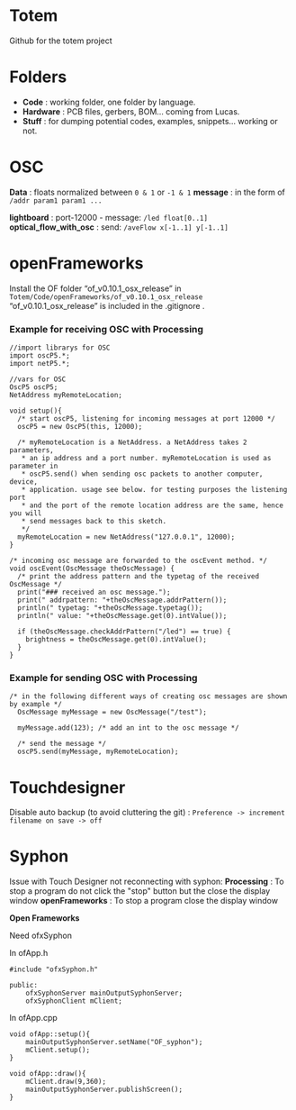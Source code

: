 Totem
=====

Github for the totem project

# Folders

* **Code** : working folder, one folder by language. 
* **Hardware** : PCB files, gerbers, BOM… coming from Lucas.
* **Stuff** : for dumping potential codes, examples, snippets… working or not.

# OSC

**Data** : floats normalized between ```0 & 1``` or ```-1 & 1```
**message** : in the form of ```/addr param1 param1 ...```

**lightboard** : port-12000 - message: ```/led float[0..1]```
**optical_flow_with_osc** : send: ```/aveFlow x[-1..1] y[-1..1]```

# openFrameworks

Install the OF folder “of_v0.10.1_osx_release” in ```Totem/Code/openFrameworks/of_v0.10.1_osx_release```
“of_v0.10.1_osx_release” is included in the .gitignore .




### Example for receiving OSC with Processing

```
//import librarys for OSC
import oscP5.*;
import netP5.*;

//vars for OSC
OscP5 oscP5;
NetAddress myRemoteLocation;

void setup(){
  /* start oscP5, listening for incoming messages at port 12000 */
  oscP5 = new OscP5(this, 12000);

  /* myRemoteLocation is a NetAddress. a NetAddress takes 2 parameters,
   * an ip address and a port number. myRemoteLocation is used as parameter in
   * oscP5.send() when sending osc packets to another computer, device, 
   * application. usage see below. for testing purposes the listening port
   * and the port of the remote location address are the same, hence you will
   * send messages back to this sketch.
   */
  myRemoteLocation = new NetAddress("127.0.0.1", 12000);
}

/* incoming osc message are forwarded to the oscEvent method. */
void oscEvent(OscMessage theOscMessage) {
  /* print the address pattern and the typetag of the received OscMessage */
  print("### received an osc message.");
  print(" addrpattern: "+theOscMessage.addrPattern());
  println(" typetag: "+theOscMessage.typetag());
  println(" value: "+theOscMessage.get(0).intValue());

  if (theOscMessage.checkAddrPattern("/led") == true) {
    brightness = theOscMessage.get(0).intValue();
  }
}
```

### Example for sending OSC with Processing

```
/* in the following different ways of creating osc messages are shown by example */
  OscMessage myMessage = new OscMessage("/test");
  
  myMessage.add(123); /* add an int to the osc message */

  /* send the message */
  oscP5.send(myMessage, myRemoteLocation); 
  ```
# Touchdesigner

Disable auto backup (to avoid cluttering the git) : ```Preference -> increment filename on save -> off```

# Syphon

Issue with Touch Designer not reconnecting with syphon:
**Processing** : To stop a program do not click the "stop" button but the close the display window
**openFrameworks** : To stop a program close the display window

**Open Frameworks**

Need ofxSyphon

In ofApp.h
```
#include "ofxSyphon.h"

public:
	ofxSyphonServer mainOutputSyphonServer;
	ofxSyphonClient mClient;
```

In ofApp.cpp
```
void ofApp::setup(){
	mainOutputSyphonServer.setName("OF_syphon");
	mClient.setup();
}

void ofApp::draw(){
	mClient.draw(9,360);
	mainOutputSyphonServer.publishScreen();
}
```
